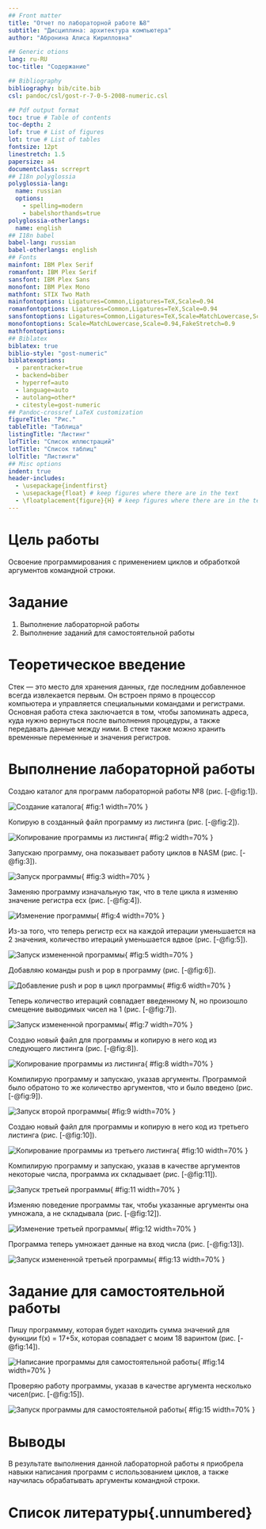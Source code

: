 ```yaml
---
## Front matter
title: "Отчет по лабораторной работе №8"
subtitle: "Дисциплина: архитектура компьютера"
author: "Абронина Алиса Кирилловна"

## Generic otions
lang: ru-RU
toc-title: "Содержание"

## Bibliography
bibliography: bib/cite.bib
csl: pandoc/csl/gost-r-7-0-5-2008-numeric.csl

## Pdf output format
toc: true # Table of contents
toc-depth: 2
lof: true # List of figures
lot: true # List of tables
fontsize: 12pt
linestretch: 1.5
papersize: a4
documentclass: scrreprt
## I18n polyglossia
polyglossia-lang:
  name: russian
  options:
	- spelling=modern
	- babelshorthands=true
polyglossia-otherlangs:
  name: english
## I18n babel
babel-lang: russian
babel-otherlangs: english
## Fonts
mainfont: IBM Plex Serif
romanfont: IBM Plex Serif
sansfont: IBM Plex Sans
monofont: IBM Plex Mono
mathfont: STIX Two Math
mainfontoptions: Ligatures=Common,Ligatures=TeX,Scale=0.94
romanfontoptions: Ligatures=Common,Ligatures=TeX,Scale=0.94
sansfontoptions: Ligatures=Common,Ligatures=TeX,Scale=MatchLowercase,Scale=0.94
monofontoptions: Scale=MatchLowercase,Scale=0.94,FakeStretch=0.9
mathfontoptions:
## Biblatex
biblatex: true
biblio-style: "gost-numeric"
biblatexoptions:
  - parentracker=true
  - backend=biber
  - hyperref=auto
  - language=auto
  - autolang=other*
  - citestyle=gost-numeric
## Pandoc-crossref LaTeX customization
figureTitle: "Рис."
tableTitle: "Таблица"
listingTitle: "Листинг"
lofTitle: "Список иллюстраций"
lotTitle: "Список таблиц"
lolTitle: "Листинги"
## Misc options
indent: true
header-includes:
  - \usepackage{indentfirst}
  - \usepackage{float} # keep figures where there are in the text
  - \floatplacement{figure}{H} # keep figures where there are in the text
---
```


# Цель работы
Освоение программирования с применением циклов и обработкой аргументов командной строки.

# Задание

1. Выполнение лабораторной работы
2. Выполнение заданий для самостоятельной работы

# Теоретическое введение

Стек — это место для хранения данных, где последним добавленное всегда извлекается первым. Он встроен прямо в процессор компьютера и управляется специальными командами и регистрами. Основная работа стека заключается в том, чтобы запоминать адреса, куда нужно вернуться после выполнения процедуры, а также передавать данные между ними. В стеке также можно хранить временные переменные и значения регистров.

# Выполнение лабораторной работы
Создаю каталог для программ лабораторной работы №8 (рис. [-@fig:1]).

![Создание каталога](image/1){ #fig:1 width=70% }

Копирую в созданный файл программу из листинга (рис. [-@fig:2]).

![Копирование программы из листинга](image/2){ #fig:2 width=70% }

Запускаю программу, она показывает работу циклов в NASM (рис. [-@fig:3]).

![Запуск программы](image/3){ #fig:3 width=70% }

Заменяю программу изначальную так, что в теле цикла я изменяю значение регистра ecx (рис. [-@fig:4]).

![Изменение программы](image/4){ #fig:4 width=70% }

Из-за того, что теперь регистр ecx на каждой итерации уменьшается на 2 значения, количество итераций уменьшается вдвое (рис. [-@fig:5]).

![Запуск измененной программы](image/5){ #fig:5 width=70% }

Добавляю команды push и pop в программу (рис. [-@fig:6]).

![Добавление push и pop в цикл программы](image/6){ #fig:6 width=70% }

Теперь количество итераций совпадает введенному N, но произошло смещение выводимых чисел на 1  (рис. [-@fig:7]).

![Запуск измененной программы](image/7){ #fig:7 width=70% }

Создаю новый файл для программы и копирую в него код из следующего листинга  (рис. [-@fig:8]).

![Копирование программы из листинга](image/8){ #fig:8 width=70% }

Компилирую программу и запускаю, указав аргументы. Программой было обратоно то же количество аргументов, что и было введено (рис. [-@fig:9]).

![Запуск второй программы](image/9){ #fig:9 width=70% }

Создаю новый файл для программы и копирую в него код из третьего листинга (рис. [-@fig:10]).

![Копирование программы из третьего листинга](image/10){ #fig:10 width=70% }

Компилирую программу и запускаю, указав в качестве аргументов некоторые числа, программа их складывает (рис. [-@fig:11]).

![Запуск третьей программы](image/11){ #fig:11 width=70% }

Изменяю поведение программы так, чтобы указанные аргументы она умножала, а не складывала  (рис. [-@fig:12]).

![Изменение третьей программы](image/12){ #fig:12 width=70% }

Программа теперь умножает данные на вход числа  (рис. [-@fig:13]).

![Запуск измененной третьей программы](image/13){ #fig:13 width=70% }

# Задание для самостоятельной работы

Пишу программму, которая будет находить сумма значений для функции f(x) = 17+5х,
которая совпадает с моим 18 варинтом (рис. [-@fig:14]).

![Написание программы для самостоятельной работы](image/14){ #fig:14 width=70% }

Проверяю работу программы, указав в качестве аргумента несколько чисел(рис. [-@fig:15]).

![Запуск программы для самостоятельной работы](image/15){ #fig:15 width=70% }

# Выводы

В результате выполнения данной лабораторной работы я приобрела навыки написания программ с использованием циклов, а также научилась обрабатывать аргументы командной строки.


# Список литературы{.unnumbered}


